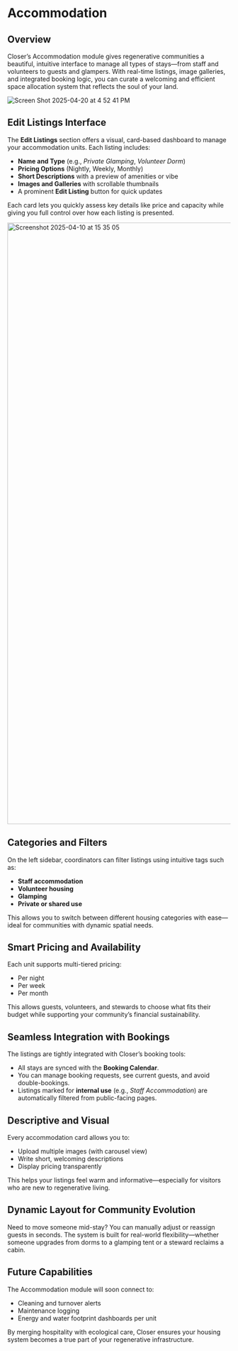 # Accommodation

## Overview

Closer’s Accommodation module gives regenerative communities a beautiful, intuitive interface to manage all types of stays—from staff and volunteers to guests and glampers. With real-time listings, image galleries, and integrated booking logic, you can curate a welcoming and efficient space allocation system that reflects the soul of your land.

![Screen Shot 2025-04-20 at 4 52 41 PM](https://github.com/user-attachments/assets/ca5e8b88-5570-44d7-8b9d-37eb0b22950b)

## Edit Listings Interface

The **Edit Listings** section offers a visual, card-based dashboard to manage your accommodation units. Each listing includes:

- **Name and Type** (e.g., *Private Glamping*, *Volunteer Dorm*)
- **Pricing Options** (Nightly, Weekly, Monthly)
- **Short Descriptions** with a preview of amenities or vibe
- **Images and Galleries** with scrollable thumbnails
- A prominent **Edit Listing** button for quick updates

Each card lets you quickly assess key details like price and capacity while giving you full control over how each listing is presented.

<img width="1354" alt="Screenshot 2025-04-10 at 15 35 05" src="https://github.com/user-attachments/assets/da7c029b-cf55-4c6c-8bb8-30b201bd8c66" />

## Categories and Filters

On the left sidebar, coordinators can filter listings using intuitive tags such as:
- **Staff accommodation**
- **Volunteer housing**
- **Glamping**
- **Private or shared use**

This allows you to switch between different housing categories with ease—ideal for communities with dynamic spatial needs.

## Smart Pricing and Availability

Each unit supports multi-tiered pricing:
- Per night
- Per week
- Per month

This allows guests, volunteers, and stewards to choose what fits their budget while supporting your community’s financial sustainability.

## Seamless Integration with Bookings

The listings are tightly integrated with Closer’s booking tools:
- All stays are synced with the **Booking Calendar**.
- You can manage booking requests, see current guests, and avoid double-bookings.
- Listings marked for **internal use** (e.g., *Staff Accommodation*) are automatically filtered from public-facing pages.

## Descriptive and Visual

Every accommodation card allows you to:
- Upload multiple images (with carousel view)
- Write short, welcoming descriptions
- Display pricing transparently

This helps your listings feel warm and informative—especially for visitors who are new to regenerative living.

## Dynamic Layout for Community Evolution

Need to move someone mid-stay? You can manually adjust or reassign guests in seconds. The system is built for real-world flexibility—whether someone upgrades from dorms to a glamping tent or a steward reclaims a cabin.

## Future Capabilities

The Accommodation module will soon connect to:
- Cleaning and turnover alerts
- Maintenance logging
- Energy and water footprint dashboards per unit

By merging hospitality with ecological care, Closer ensures your housing system becomes a true part of your regenerative infrastructure.
